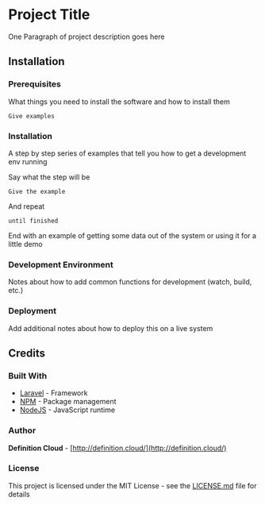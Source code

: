 # Project Title

One Paragraph of project description goes here

## Installation 

### Prerequisites

What things you need to install the software and how to install them

```
Give examples
```

### Installation

A step by step series of examples that tell you how to get a development env running

Say what the step will be

```
Give the example
```

And repeat

```
until finished
```

End with an example of getting some data out of the system or using it for a little demo

### Development Environment

Notes about how to add common functions for development (watch, build, etc.)

### Deployment

Add additional notes about how to deploy this on a live system

## Credits

### Built With

* [Laravel](https://www.laravel.com) - Framework
* [NPM](https://www.npmjs.com/) - Package management
* [NodeJS](https://nodejs.org/) - JavaScript runtime 

### Author

**Definition Cloud** - [http://definition.cloud/](http://definition.cloud/)

### License

This project is licensed under the MIT License - see the [LICENSE.md](LICENSE.md) file for details
